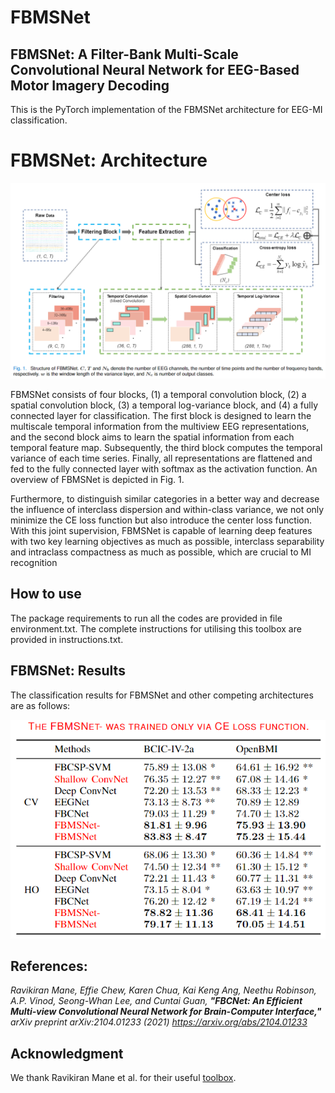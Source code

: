 # FBMSNet

## FBMSNet: A Filter-Bank Multi-Scale Convolutional Neural Network for EEG-Based Motor Imagery Decoding

This is the PyTorch implementation of the FBMSNet architecture for EEG-MI classification. 

# FBMSNet: Architecture

![FBMSNet](FBMSNet.png)

FBMSNet consists of four blocks, (1) a temporal convolution block, (2) a spatial convolution block, (3) a temporal log-variance block, and (4) a fully connected layer for classification. The first block is designed to learn the multiscale temporal information from the multiview EEG representations, and the second block aims to learn the spatial information from each temporal feature map. Subsequently, the third block computes the temporal variance of each time series. Finally, all representations are flattened and fed to the fully connected layer with softmax as the activation function. An overview of FBMSNet is depicted in Fig. 1.

Furthermore, to distinguish similar categories in a better way and decrease the influence of interclass dispersion and within-class variance, we not only minimize the CE loss function but also introduce the center loss function. With this joint supervision, FBMSNet is capable of learning deep features with two key learning objectives as much as possible, interclass separability and intraclass compactness as much as possible, which are crucial to MI recognition

## How to use

The package requirements to run all the codes are provided in file environment.txt. The complete instructions for utilising this toolbox are provided in instructions.txt.

## FBMSNet: Results

The classification results for FBMSNet and other competing architectures are as follows:

![results](results.png)

## References:

*Ravikiran Mane, Effie Chew, Karen Chua, Kai Keng Ang, Neethu Robinson, A.P. Vinod, Seong-Whan Lee, and Cuntai Guan, **"FBCNet: An Efficient Multi-view Convolutional Neural Network for Brain-Computer Interface,"** arXiv preprint arXiv:2104.01233 (2021) https://arxiv.org/abs/2104.01233*

## Acknowledgment

We thank Ravikiran Mane et al. for their useful [toolbox](https://github.com/ravikiran-mane/FBCNet). 

